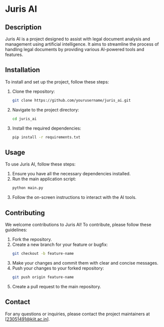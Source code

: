 # Juris AI

## Description
Juris AI is a project designed to assist with legal document analysis and management using artificial intelligence. It aims to streamline the process of handling legal documents by providing various AI-powered tools and features.

## Installation
To install and set up the project, follow these steps:

1. Clone the repository:
    ```bash
    git clone https://github.com/yourusername/juris_ai.git
    ```
2. Navigate to the project directory:
    ```bash
    cd juris_ai
    ```
3. Install the required dependencies:
    ```bash
    pip install -r requirements.txt
    ```

## Usage
To use Juris AI, follow these steps:

1. Ensure you have all the necessary dependencies installed.
2. Run the main application script:
    ```bash
    python main.py
    ```
3. Follow the on-screen instructions to interact with the AI tools.

## Contributing
We welcome contributions to Juris AI! To contribute, please follow these guidelines:

1. Fork the repository.
2. Create a new branch for your feature or bugfix:
    ```bash
    git checkout -b feature-name
    ```
3. Make your changes and commit them with clear and concise messages.
4. Push your changes to your forked repository:
    ```bash
    git push origin feature-name
    ```
5. Create a pull request to the main repository.


## Contact
For any questions or inquiries, please contact the project maintainers at [23051491@kiit.ac.in].